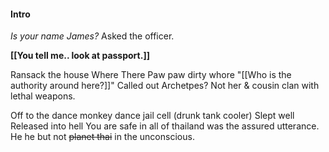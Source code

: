 #### Intro

*Is your name James?* 
Asked the officer.

**[[You tell me.. look at passport.]]**

Ransack the house
Where
There
Paw paw dirty whore
"[[Who is the authority around here?]]" Called out
Archetpes? Not her & cousin clan with lethal weapons.

Off to the dance monkey dance jail cell (drunk tank cooler)
Slept well
Released into hell
You are safe in all of thailand was the assured utterance.
He he but not ~~planet thai~~ in the unconscious.


